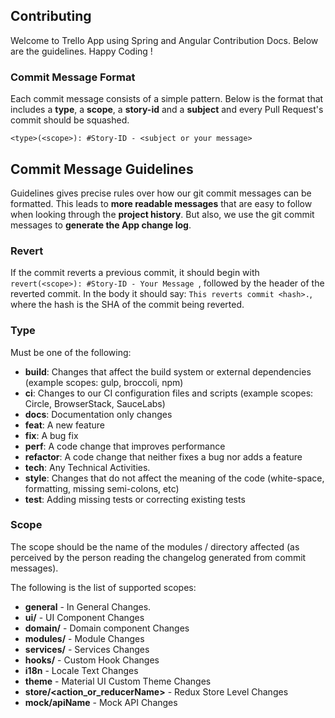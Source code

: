 ## Contributing

Welcome to Trello App using Spring and Angular Contribution Docs. Below are the guidelines. Happy Coding !

### Commit Message Format
Each commit message consists of a simple pattern.  Below is the
format that includes a **type**, a **scope**, a **story-id** and a **subject** and every Pull Request's commit should be squashed.

```
<type>(<scope>): #Story-ID - <subject or your message>
```

## Commit Message Guidelines
Guidelines gives precise rules over how our git commit messages can be formatted.  This leads to **more
readable messages** that are easy to follow when looking through the **project history**.  But also,
we use the git commit messages to **generate the App change log**.

### Revert
If the commit reverts a previous commit, it should begin with `revert(<scope>): #Story-ID - Your Message `, followed by the header of the reverted commit. In the body it should say: `This reverts commit <hash>.`, where the hash is the SHA of the commit being reverted.

### Type
Must be one of the following:

* **build**: Changes that affect the build system or external dependencies (example scopes: gulp, broccoli, npm)
* **ci**: Changes to our CI configuration files and scripts (example scopes: Circle, BrowserStack, SauceLabs)
* **docs**: Documentation only changes
* **feat**: A new feature
* **fix**: A bug fix
* **perf**: A code change that improves performance
* **refactor**: A code change that neither fixes a bug nor adds a feature
* **tech**: Any Technical Activities.
* **style**: Changes that do not affect the meaning of the code (white-space, formatting, missing semi-colons, etc)
* **test**: Adding missing tests or correcting existing tests

### Scope
The scope should be the name of the modules / directory affected (as perceived by the person reading the changelog generated from commit messages).

The following is the list of supported scopes:

* **general** - In General Changes.
* **ui/<componentName>** - UI Component Changes
* **domain/<componentName>** - Domain component Changes
* **modules/<moduleName>** - Module Changes
* **services/<serviceName>** - Services Changes
* **hooks/<hooksName>** - Custom Hook Changes
* **i18n** - Locale Text Changes
* **theme** - Material UI Custom Theme Changes
* **store/<action_or_reducerName>** - Redux Store Level Changes
* **mock/apiName** - Mock API Changes